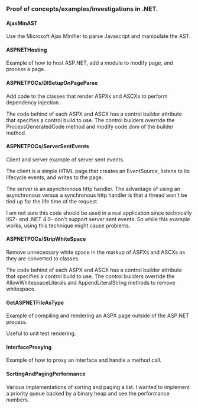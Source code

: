 ### Proof of concepts/examples/investigations in .NET.

#### AjaxMinAST
Use the Microsoft Ajax Minifier to parse Javascript and manipulate the AST.

#### ASPNETHosting
Example of how to host ASP.NET, add a module to modify page, and process a page.

#### ASPNETPOCs/DISetupOnPageParse
Add code to the classes that render ASPXs and ASCXs to perform dependency injection.

The code behind of each ASPX and ASCX has a control builder attribute that specifies a control build to use. The control builders override the ProcessGeneratedCode method and modify code dom of the builder method.

#### ASPNETPOCs/ServerSentEvents
Client and server example of server sent events.

The client is a simple HTML page that creates an EventSource, listens to its lifecycle events, and writes to the page.

The server is an asynchronous http handler. The advantage of using an asynchronous versus a synchronous http handler is that a thread won't be tied up for the life time of the request.

I am not sure this code should be used in a real application since technically IIS7- and .NET 4.0- don't support server sent events. So while this example works, using this technique might cause problems.

#### ASPNETPOCs/StripWhiteSpace
Remove unnecessary white space in the markup of ASPXs and ASCXs as they are converted to classes.

The code behind of each ASPX and ASCX has a control builder attribute that specifies a control build to use. The control builders override the AllowWhitespaceLiterals and AppendLiteralString methods to remove whitespace.

#### GetASPNETFileAsType
Example of compiling and rendering an ASPX page outside of the ASP.NET process.

Useful to unit test rendering.

#### InterfaceProxying
Example of how to proxy an interface and handle a method call.

#### SortingAndPagingPerformance
Various implementations of sorting and paging a list. I wanted to implement a priority queue backed by a binary heap and see the performance numbers.

